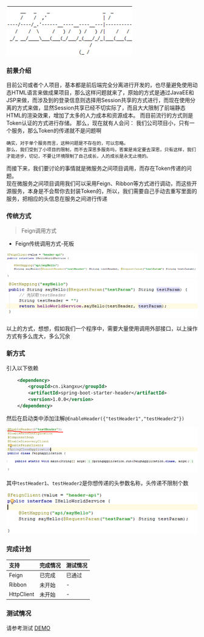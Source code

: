 ![Logo](./doc/logo.png)

### 前景介绍

目前公司或者个人项目，基本都是前后端完全分离进行开发的，也尽量避免使用动态HTML语言来做成果项目，那么这样问题就来了，原始的方式是通过JavaEE和JSP来做，而涉及到的登录信息则选择用Session共享的方式进行，而现在使用分离的方式来做，显然Session共享已经不切实际了，而且大大限制了前端静态HTML的渲染效果，增加了太多的人力成本和资源成本。
而目前流行的方式则是Token认证的方式进行存储。
那么，现在就有人会问：
    我们公司项目小，只有一个服务，那么Token的传递就不是问题啊
    
    确实，对于单个服务而言，这种问题是不存在的，可以忽略。
    那么，我们受到了小项目的限制，而不去深思多服务吗，答案是肯定要去深思，只有这样，我们才能进步，切记，不要让环境限制了自己成长，人的成长是永无止境的。
    
而接下来，我们要讨论的事情就是微服务之间项目调用，而存在Token传递的问题。    
现在微服务之间项目调用我们可以采用Feign、Ribbon等方式进行调动，而这些开源服务，本身是不会帮你去封装Token的，所以，我们需要自己手动去重写里面的服务，把相应的头信息在服务之间进行传递

### 传统方式

> Feign调用方式

- Feign传统调用方式-死板

![Feign传统调用方式-死板](./doc/img/img_01.png)
![Feign传统调用方式-死板](./doc/img/img_02.png)

以上的方式，想想，假如我们一个程序中，需要大量使用调用外部接口，以上操作方式有多么庞大，多么冗余


### 新方式

引入以下依赖

```xml
    <dependency>
        <groupId>cn.ikangxu</groupId>
        <artifactId>spring-boot-starter-header</artifactId>
        <version>1.0.0</version>
    </dependency>
```

然后在启动类中添加注解`@EnableHeader({"testHeader1","testHeader2"})`

![设置注解](./doc/img/img_04.png)

其中`testHeader1`、`testHeader2`是你想传递的头参数名称，头传递不限制个数

![简洁调用方式，无需担心传递参数的问题](./doc/img/img_03.png)

### 完成计划

| 支持 | 完成情况 | 测试情况 |
| :------| :------ | :------ |
| Feign | 已完成 | 已通过 |
| Ribbon | 未开始 | - |
| HttpClient | 未开始 | - |


### 测试情况

请参考测试 [DEMO](https://github.com/IKangXu/ikx-demo/tree/master/header)